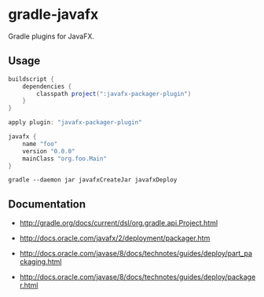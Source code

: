 # gradle-javafx

Gradle plugins for JavaFX.

## Usage

~~~groovy
buildscript {
    dependencies {
        classpath project(":javafx-packager-plugin")
    }
}

apply plugin: "javafx-packager-plugin"

javafx {
    name "foo"
    version "0.0.0"
    mainClass "org.foo.Main"
}
~~~

~~~
gradle --daemon jar javafxCreateJar javafxDeploy
~~~

## Documentation

- http://gradle.org/docs/current/dsl/org.gradle.api.Project.html


- http://docs.oracle.com/javafx/2/deployment/packager.htm
- http://docs.oracle.com/javase/8/docs/technotes/guides/deploy/part_packaging.html
- http://docs.oracle.com/javase/8/docs/technotes/guides/deploy/packager.html
